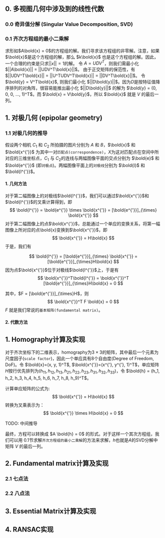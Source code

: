 ## 0. 多视图几何中涉及到的线性代数

### 0.0 奇异值分解 (Singular Value Decomposition, SVD)

### 0.1 齐次方程组的最小二乘解
求形如$A\bold{x} = 0$的方程组的解。我们寻求该方程组的非零解。注意，如果$\bold{x}$是这个方程组的解，那么 $k\bold{x}$ 也是这个方程组的解。因此，一个合理的约束是只求$||x|| = 1$的解。
令 $A = UDV^T$，则我们需最小化$||A\bold{x}|| = ||UDV^T\bold{x}||$。
由于正交矩阵的保范性，有 $||UDV^T\bold{x}|| = ||U^TUDV^T\bold{x}|| = ||DV^T\bold{x}||$。
令 $\bold{y} = V^T\bold{x}$, 则我们最小化 $||D\bold{y}||$。因为$D$是按特征值降序排列的对角阵，很容易能推出最小化 $||D\bold{y}||$ 的解为 $\bold{y} = (0, 0, 0, ..., 1)^T$。而 $\bold{x} = V\bold{y}$，所以 $\bold{x}$ 就是 $V$ 的最后一列。

## 1. 对极几何 (epipolar geometry)

### 1.1 对极几何的推导
假设两个相机 $C_1$ 和 $C_2$ 所拍摄的图片分别为 $A$ 和 $B$，$\bold{x}$ 和 $\bold{x^{'}}$ 为其中一对`匹配点(correspondence)`，$X$为这对匹配点在空间中所对应的三维坐标点，$C_1$ 与 $C_2$的连线与两幅图像平面的交点分别为 $\bold{e}$ 和 $\bold{e^{'}}$ (即`对极点`)。两幅图像平面上的`对极线`分别为 $\bold{l}$ 和 $\bold{l^{'}}$。

#### 1. 几何方法
对于第二幅图像上的对极线$\bold{l^{'}}$，我们可以通过$\bold{x^{'}}$和$\bold{l^{'}}$的叉乘计算得到，即
$$
\bold{l^{'}} = \bold{e^{'}} \times \bold{x^{'}} = [\bold{e^{'}}]_{\times} \bold{x^{'}}
$$
对于第二幅图像上的点$\bold{x^{'}}$，总能通过一个单应的变换关系，将第一幅图像上所对应的点\bold{x}变换到$\bold{x^{'}}$，即
$$
\bold{x^{'}} = H\bold{x}
$$
于是，我们有

$$
\bold{l^{'}} = [\bold{e^{'}}]_{\times} \bold{x^{'}} = [\bold{e^{'}}]_{\times}H\bold{x}
$$
因为点$\bold{x^{'}}$位于对极线$\bold{l^{'}}$上，于是有
$$
\bold{x^{'}}^T\bold{l^{'}} = \bold{x^{'}}^T [\bold{e^{'}}]_{\times}H\bold{x} = 0
$$

其中，$F = [\bold{e^{'}}]_{\times}H$，则
$$
\bold{x^{'}}^T F \bold{x} = 0
$$
$F$ 就是我们常说的`基本矩阵(fundamental matrix)`。


#### 2. 代数方法

## 1. Homography计算及实现
对于齐次坐标下的二维表示，homography为$3\times 3$的矩阵，其中最后一个元素为尺度因子(`scale factor`)，因此一个单应具有8个自由度(Degree of Freedom, DoF)。令 $\bold{x}=(x, y, 1)^T$, $\bold{x^{'}}=(x^{'}, y^{'}, 1)^T$，单应矩阵$H$按行优先排列为$(h_{11}, h_{12}, h_{13}, h_{21}, h_{22}, h_{23}, h_{31}, h_{32}, h_{33})$，令 $\bold{h} = (h_1, h_2, h_3, h_4, h_5, h_6, h_7, h_8, h_9)^T$。

计算单应矩阵的公式为:
$$
\bold{x^{'}} = H\bold{x}
$$
转换为叉乘表示为：
$$
\bold{x^{'}} \times H\bold{x} = 0
$$

TODO: 中间推导

最终，方程可以转换成 $A \bold{h} = 0$ 的形式。对于这样一个其次方程组，我们可以用 0.1节求解`齐次方程组的最小二乘解`的方法来求解，$h$也就是$A$的SVD分解中矩阵 $V$ 的最后一列。

## 2. Fundamental matrix计算及实现

### 2.1 七点法

### 2.2 八点法

## 3. Essential Matrix计算及实现

## 4. RANSAC实现